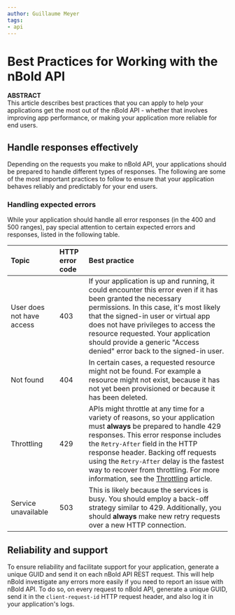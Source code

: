 ```yaml
---
author: Guillaume Meyer
tags:
- api
---
```

# Best Practices for Working with the nBold API

**ABSTRACT**  
This article describes best practices that you can apply to help your applications get the most out of the nBold API - whether that involves improving app performance, or making your application more reliable for end users.

## Handle responses effectively

Depending on the requests you make to nBold API, your applications should be prepared to handle different types of responses. The following are some of the most important practices to follow to ensure that your application behaves reliably and predictably for your end users.

### Handling expected errors

While your application should handle all error responses (in the 400 and 500 ranges), pay special attention to certain expected errors and responses, listed in the following table.

| Topic | HTTP error code | Best practice|
|:------|:----------------|:-------------|
| User does not have access | 403 | If your application is up and running, it could encounter this error even if it has been granted the necessary permissions. In this case, it's most likely that the signed-in user or virtual app does not have privileges to access the resource requested. Your application should provide a generic "Access denied" error back to the signed-in user. |
|Not found| 404 | In certain cases, a requested resource might not be found. For example a resource might not exist, because it has not yet been provisioned or because it has been deleted. |
|Throttling|429|APIs might throttle at any time for a variety of reasons, so your application must **always** be prepared to handle 429 responses. This error response includes the `Retry-After` field in the HTTP response header. Backing off requests using the `Retry-After` delay is the fastest way to recover from throttling. For more information, see the [Throttling](/api/throttling) article.|
|Service unavailable| 503 | This is likely because the services is busy. You should employ a back-off strategy similar to 429. Additionally, you should **always** make new retry requests over a new HTTP connection.|

## Reliability and support
To ensure reliability and facilitate support for your application, generate a unique GUID and send it on each nBold API REST request. This will help nBold investigate any errors more easily if you need to report an issue with nBold API.
To do so, on every request to nBold API, generate a unique GUID, send it in the `client-request-id` HTTP request header, and also log it in your application's logs.

